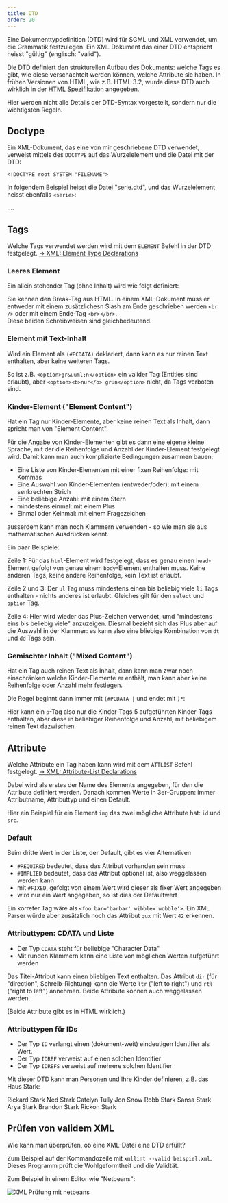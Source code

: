 ```yaml
---
title: DTD
order: 20
---
```


Eine Dokumenttypdefinition (DTD) wird für SGML und XML verwendet, um 
die Grammatik festzulegen.  Ein XML Dokument das einer DTD entspricht
heisst "gültig" (englisch: "valid").

Die DTD definiert den strukturellen Aufbau des Dokuments: welche Tags es gibt, wie diese verschachtelt werden können,
welche Attribute sie haben.  In frühen Versionen von HTML, wie z.B. HTML 3.2,
wurde diese DTD auch wirklich in der [HTML Spezifikation](http://www.w3.org/TR/REC-html32-19970114#dtd) angegeben.

Hier werden nicht alle Details der DTD-Syntax vorgestellt,
sondern nur die wichtigsten Regeln.

## Doctype

Ein XML-Dokument, das eine von mir geschriebene DTD verwendet,
verweist mittels des `DOCTYPE` auf das Wurzelelement und die Datei mit der DTD:

   `<!DOCTYPE root SYSTEM "FILENAME">`


In folgendem Beispiel heisst die Datei "serie.dtd", und das Wurzelelement
heisst ebenfalls `<serie>`:

<xml>
<?xml version="1.0" encoding="UTF-8" ?>
<!DOCTYPE serie SYSTEM "serie.dtd">
<serie>
....
</serie>
</xml>


## Tags

Welche Tags verwendet werden wird mit dem `ELEMENT` Befehl in der DTD
festgelegt. [&rarr; XML: Element Type Declarations](http://www.w3.org/TR/2008/REC-xml-20081126/#elemdecls)

### Leeres Element

Ein allein stehender Tag (ohne Inhalt) wird wie folgt definiert:

<xml>
<!ELEMENT br EMPTY>
</xml>

Sie kennen den Break-Tag aus HTML. In einem XML-Dokument muss
er entweder mit einem zusätzlichesn Slash am Ende geschrieben werden `<br />`
oder mit einem Ende-Tag  `<br></br>`.  
Diese beiden Schreibweisen sind gleichbedeutend.

### Element mit Text-Inhalt

Wird ein Element als `(#PCDATA)` deklariert, dann kann
es nur reinen Text enthalten, aber keine weiteren Tags.

<xml>
<!ELEMENT option (#PCDATA)>
</xml>

So ist z.B. `<option>gr&uuml;n</option>` ein valider Tag (Entities sind erlaubt), 
aber `<option><b>nur</b> grün</option>` nicht, da Tags verboten sind.

### Kinder-Element ("Element Content")

Hat ein Tag nur Kinder-Elemente, aber keine reinen Text als Inhalt,
dann spricht man von "Element Content". 

Für die Angabe von Kinder-Elementen gibt es dann eine
eigene kleine Sprache, mit der die Reihenfolge und Anzahl
der Kinder-Element festgelegt wird. Damit kann man
auch komplizierte Bedingungen zusammen bauen:

* Eine Liste von Kinder-Elementen mit einer fixen Reihenfolge: mit Kommas
* Eine Auswahl von Kinder-Elementen (entweder/oder): mit einem senkrechten Strich
* Eine beliebige Anzahl: mit einem Stern
* mindestens einmal: mit einem Plus
* Einmal oder Keinmal: mit einem Fragezeichen

ausserdem kann man noch Klammern verwenden - so wie man sie aus
mathematischen Ausdrücken kennt.

Ein paar Beispiele:

<xml>
<!ELEMENT html   (head, body) >
<!ELEMENT ul     (li)+        >
<!ELEMENT select (option)+    >
<!ELEMENT dl     (dt|dd)+     >
</xml>

Zeile 1: Für das `html`-Element wird festgelegt, dass es genau einen `head`-Element gefolgt von genau einem `body`-Element enthalten muss.
Keine anderen Tags, keine andere Reihenfolge, kein Text ist erlaubt.

Zeile 2 und 3: Der `ul` Tag muss mindestens einen bis beliebig viele `li` Tags enthalten - nichts anderes ist erlaubt. Gleiches gilt für den `select` und `option` Tag.

Zeile 4: Hier wird wieder das Plus-Zeichen verwendet, umd "mindestens eins bis beliebig viele" anzuzeigen. Diesmal bezieht sich das Plus aber auf die Auswahl in der Klammer: es kann also eine bliebige Kombination von `dt` und `dd` Tags sein.

### Gemischter Inhalt ("Mixed Content")

Hat ein Tag auch reinen Text als Inhalt, dann kann man
zwar noch einschränken welche Kinder-Elemente er enthält, man kann
aber keine Reihenfolge oder Anzahl mehr festlegen.

Die Regel beginnt dann immer mit `(#PCDATA |` und endet mit `)*`:

<xml>
<!ELEMENT p ( #PCDATA | a | ul | dl | b | i )*>
</xml>

Hier kann ein `p`-Tag also nur die Kinder-Tags 5 aufgeführten Kinder-Tags
enthalten, aber diese in beliebiger Reihenfolge und Anzahl, mit beliebigem
reinen Text dazwischen.

## Attribute

Welche Attribute ein Tag haben kann wird mit dem `ATTLIST` Befehl festgelegt. 
[&rarr; XML: Attribute-List Declarations](http://www.w3.org/TR/2008/REC-xml-20081126/#attdecls)

Dabei wird als erstes der Name des Elements angegeben, für den die Attribute
definiert werden.  Danach kommen Werte in 3er-Gruppen: immer Attributname, Attributtyp und
einen Default.

Hier ein Beispiel für ein Element `img` das zwei mögliche Attribute hat: `id` und `src`.

<xml>
<!ATTLIST img
  id       ID       #IMPLIED
  src      CDATA    #REQUIRED
>
</xml>

### Default

Beim dritte Wert in der Liste, der Default, gibt es vier Alternativen

* `#REQUIRED` bedeutet, dass das Attribut vorhanden sein muss
* `#IMPLIED` bedeutet, dass das Attribut optional ist, also weggelassen werden kann
* mit `#FIXED`, gefolgt von einem Wert  wird dieser als fixer Wert angegeben
* wird nur ein Wert angegeben, so ist dies der Defaultwert

<xml>
<!ATTLIST foo
  bar     CDATA #REQUIRED
  baz     CDATA #IMPLIED
  qux     CDATA "42"
  wibble  CDATA #FIXED "wobble"
>
</xml>

Ein korreter Tag wäre als `<foo bar='barbar' wibble='wobble'>`.  Ein XML Parser
würde aber zusätzlich noch das Attribut `qux` mit Wert `42` erkennen.

### Attributtypen: CDATA und Liste

* Der Typ `CDATA` steht für beliebige "Character Data"
* Mit runden Klammern kann eine Liste von möglichen Werten aufgeführt werden

<xml>
<!ATTLIST p
  title  CDATA      #IMPLIED
  dir    (ltr|rtl)  #IMPLIED
>
</xml>

Das Titel-Attribut kann einen bliebigen Text enthalten. Das Attribut
`dir` (für "direction", Schreib-Richtung) kann die Werte `ltr` ("left to right") und
`rtl` ("right to left") annehmen.  Beide Attribute können auch weggelassen werden.

(Beide Attribute gibt es in HTML wirklich.)

### Attributtypen für IDs

* Der Typ `ID` verlangt einen (dokument-weit) eindeutigen Identifier als Wert.
* Der Typ `IDREF` verweist auf einen solchen Identifier
* Der Typ `IDREFS` verweist auf mehrere solchen Identifier

<xml>
<!ATTLIST person
  id     ID     #REQUIRED
  kinder IDREFS #IMPLIED
>
</xml>

Mit dieser DTD kann man Personen und Ihre Kinder definieren, z.B. das Haus Stark:

<xml>
<?xml version="1.0" encoding="UTF-8"?>
<!DOCTYPE leute SYSTEM "leute.dtd">
<leute>
  <person id="rickard" kinder="ned">Rickard Stark</person>
  <person id="ned" kinder="jon robb sansa arya brandon rickon">Ned Stark</person>
  <person id="catelyn" kinder="robb sansa arya brandon rickon">Catelyn Tully</person>
  <person id="jon">Jon Snow</person>
  <person id="robb">Robb Stark</person>
  <person id="sansa">Sansa Stark</person>
  <person id="arya">Arya Stark</person>
  <person id="brandon">Brandon Stark</person>
  <person id="rickon">Rickon Stark</person>
</leute>
</xml>

## Prüfen von validem XML

Wie kann man überprüfen, ob eine XML-Datei eine DTD erfüllt?

Zum Beispiel auf der Kommandozeile mit `xmllint --valid beispiel.xml`.
Dieses Programm prüft die Wohlgeformtheit und die Validtät.

Zum Beispiel in einem Editor wie "Netbeans":

![XML Prüfung mit netbeans](/images/xml-valid-netbeans.png)
